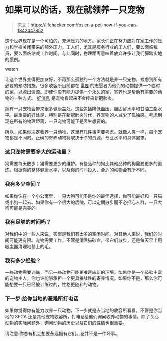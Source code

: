 # 如果可以的话，现在就领养一只宠物

> 原文：<https://lifehacker.com/foster-a-pet-now-if-you-can-1842447852>

这个世界现在是一个可怕的，充满压力的地方。家长们正在努力应对在家工作的压力和学校关闭带来的额外压力。工人们，尤其是服务行业的工人们，要么面临裁员，要么面临缩减工作时间。与此同时，物理距离意味着放弃许多让我们脚踏实地的惯例。

Watch

让这个世界变得更加友好，不再那么孤独的一个方法就是养一只宠物。考虑到所有必要的预防措施，很多收容所目前都在 [需要](https://abcnews.go.com/GMA/Living/homes-wanted-pets-urgent-placement-shelters-close-amid/story?id=69683198) 的志愿者为他们的动物提供一个临时的家，以腾出资源。即使你没有能力提供一个永久的家，寄养也是帮助有需要的动物的一种方式。 [好消息](https://vitals.lifehacker.com/can-pets-get-covid-19-1842360940) 是宠物看起来不会传染新冠肺炎。

拥有一只宠物会带来很多健康益处。这些包括降低血压、胆固醇水平和甘油三酯水平。最重要的好处是，特别是在新冠肺炎时代，养宠物的人减少了孤独感。考虑到现在所有的物理距离，一只宠物可能正是医生想要的。

所以，如果你决定收养一只动物，这里有几件事需要考虑。就像人类一样，每个宠物都是不同的。正确的寄养动物将取决于你的资源，专业水平和具体需求。

### 这只宠物需要多大的运动量？

狗需要每天散步；猫需要更少的维护。有些品种的狗比其他品种的狗需要更多的锻炼。根据你的整体健康水平，以及你的时间投入，合适的动物会有所不同。

### 我有多少空间？

如果你住在一个小公寓里，一只大狗可能不是你的最佳选择，你可能最好和一只猫或小狗一起去。如果你有一个很大的后院，可以定期散步而不必担心人群，一只大狗可能是完美的。

### 我有足够的时间吗？

对我们中的一些人来说，答案是我们有太多的空闲时间。对其他人来说，我们的时间可能更有限。宠物需要工作，不管是清理猫砂盒，带它们散步，还是每天早上用吸尘器清理地毯上的毛。

### 我有多少经验？

一些动物需要训练，而另一些动物可能更难适应新的环境。如果你是一个经验丰富的宠物主人，你也许能够承担一个更具挑战性的寄养情况。如果你不是，那么你可能想要一只已经被训练过的，性格更随和的动物。

### 下一步:给你当地的避难所打电话

如果你觉得你有能力收养一只动物，下一步就是去当地的收容所看看，不管是你当地的 SPCA 还是其他宠物收容所，打电话给他们询问收养动物的事情。除了关心动物的实际问题外，询问动物的历史以及它们的性情也很重要。

请注意:你总有机会想要永远拥有它们。这并不是一件坏事。